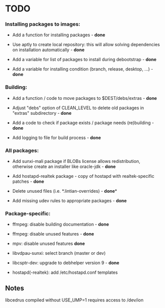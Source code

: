 # TODO

### Installing packages to images:

* Add a function for installing packages - **done**

* Use aptly to create local repository: this will allow solving dependencies on installation automatically - **done**

* Add a variable for list of packages to install during debootstrap - **done**

* Add a variable for installing condition (branch, release, desktop, ...) - **done**


### Building:

* Add a function / code to move packages to $DEST/debs/extras - **done**

* Adjust "debs" option of CLEAN_LEVEL to delete old packages in "extras" subdirectory - **done**

* Add a code to check if package exists / package needs (re)building - **done**

* Add logging to file for build process - **done**

### All packages:

* Add sunxi-mali package if BLOBs license allows redistribution, otherwise create an installer like oracle-jdk - **done**

* Add hostapd-realtek package - copy of hostapd with realtek-specific patches - **done**

* Delete unused files (i.e. \*.lintian-overrides) - **done***

* Add missing udev rules to appropriate packages - **done**

### Package-specific:

* ffmpeg: disable building documentation - **done**

* ffmpeg: disable unused features - **done**

* mpv: disable unused features **done**

* libvdpau-sunxi: select branch (master or dev)

* libcsptr-dev: upgrade to debhelper version 9 - **done**

* hostapd(-realtek): add /etc/hostapd.conf templates

## Notes
libcedrus compiled without USE_UMP=1 requires access to /dev/ion
